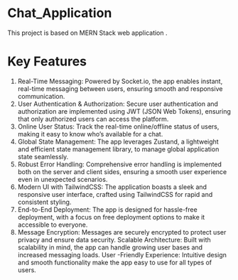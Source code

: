# Chat_Application
This project is based on MERN Stack web application .

# Key Features

1) Real-Time Messaging: Powered by Socket.io, the app enables instant, real-time messaging between users, ensuring smooth and responsive communication.
2) User Authentication & Authorization: Secure user authentication and authorization are implemented using JWT (JSON Web Tokens), ensuring that only authorized users can access the platform. 
3) Online User Status: Track the real-time online/offline status of users, making it easy to know who’s available for a chat. 
4) Global State Management: The app leverages Zustand, a lightweight and efficient state management library, to manage global application state seamlessly. 
5) Robust Error Handling: Comprehensive error handling is implemented both on the server and client sides, ensuring a smooth user experience even in unexpected scenarios. 
6) Modern UI with TailwindCSS: The application boasts a sleek and responsive user interface, crafted using TailwindCSS for rapid and consistent styling.
7) End-to-End Deployment: The app is designed for hassle-free deployment, with a focus on free deployment options to make it accessible to everyone.
8) Message Encryption: Messages are securely encrypted to protect user privacy and ensure data security. Scalable Architecture: Built with scalability in mind, the app can handle growing user bases and increased messaging loads. User -Friendly Experience: Intuitive design and smooth functionality make the app easy to use for all types of users.
